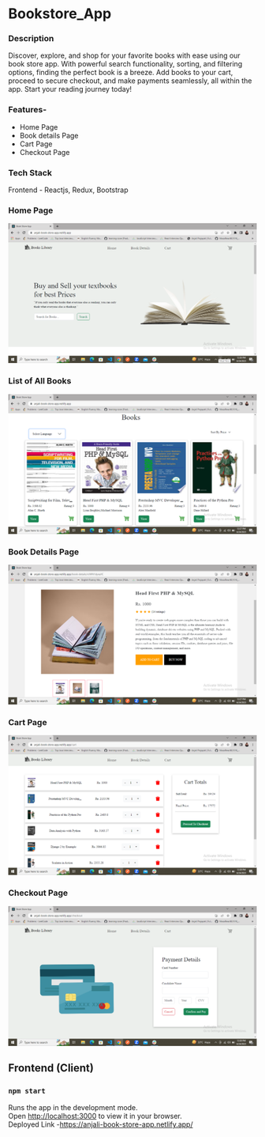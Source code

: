 # Bookstore_App




### Description

Discover, explore, and shop for your favorite books with ease using our book store app. With powerful search functionality, sorting, and filtering options, finding the perfect book is a breeze. Add books to your cart, proceed to secure checkout, and make payments seamlessly, all within the app. Start your reading journey today!

### Features-
- Home Page
- Book details Page
- Cart Page
- Checkout Page



### Tech Stack

Frontend - Reactjs, Redux, Bootstrap

### Home Page

<img src="./client/public/screenshots/Screenshot%20(26).png"/>

### List of All Books

<img src="./client/public/screenshots/Screenshot%20(27).png"/>

### Book Details Page

<img src="./client/public/screenshots/Screenshot%20(28).png"/>

### Cart Page

<img src="./client/public/screenshots/Screenshot%20(29).png"/>

### Checkout Page

<img src="./client/public/screenshots/Screenshot%20(30).png"/>


## Frontend (Client)

### `npm start`

Runs the app in the development mode.\
Open [http://localhost:3000](http://localhost:3000) to view it in your browser.\
Deployed Link -https://anjali-book-store-app.netlify.app/



